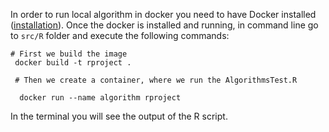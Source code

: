 In order to run local algorithm in docker you need to have Docker installed 
([installation](https://docs.docker.com/get-docker/)). 
Once the docker is installed and running, in command line go to ```src/R``` folder and execute the following commands:

```
# First we build the image 
 docker build -t rproject .
 
 # Then we create a container, where we run the AlgorithmsTest.R
 
  docker run --name algorithm rproject

```

In the terminal you will see the output of the R script. 

